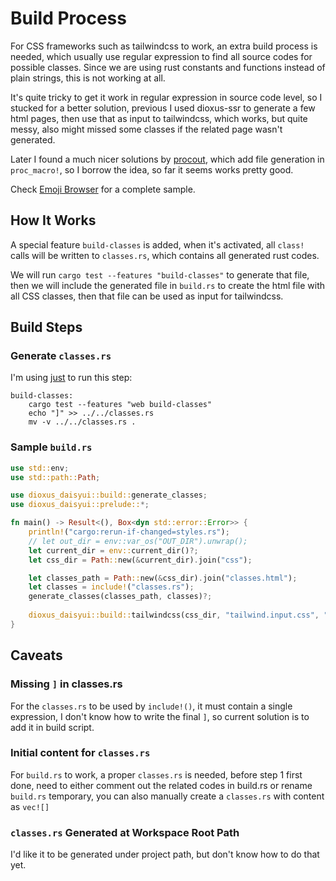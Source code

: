 # Build Process

For CSS frameworks such as tailwindcss to work, an extra build process is needed, which usually use regular expression to find all source codes for possible classes. Since we are using rust constants and functions instead of plain strings, this is not working at all.

It's quite tricky to get it work in regular expression in source code level, so I stucked for a better solution, previous I used dioxus-ssr to generate a few html pages, then use that as input to tailwindcss, which works, but quite messy, also might missed some classes if the related page wasn't generated.

Later I found a much nicer solutions by [procout](https://github.com/plasticartsshow/procout), which add file generation in `proc_macro!`, so I borrow the idea, so far it seems works pretty good.

Check [Emoji Browser](https://github.com/edger-dev/dioxus-class/tree/main/demos/emoji-browser) for a complete sample.

## How It Works

A special feature `build-classes` is added, when it's activated, all `class!` calls will be written to `classes.rs`, which contains all generated rust codes.

We will run `cargo test --features "build-classes"` to generate that file, then we will include the generated file in `build.rs` to create the html file with all CSS classes, then that file can be used as input for tailwindcss.

## Build Steps

### Generate `classes.rs`

I'm using [just](https://github.com/casey/just) to run this step:

```just
build-classes:
    cargo test --features "web build-classes"
    echo "]" >> ../../classes.rs
    mv -v ../../classes.rs .
```

### Sample `build.rs`

```rust
use std::env;
use std::path::Path;

use dioxus_daisyui::build::generate_classes;
use dioxus_daisyui::prelude::*;

fn main() -> Result<(), Box<dyn std::error::Error>> {
    println!("cargo:rerun-if-changed=styles.rs");
    // let out_dir = env::var_os("OUT_DIR").unwrap();
    let current_dir = env::current_dir()?;
    let css_dir = Path::new(&current_dir).join("css");

    let classes_path = Path::new(&css_dir).join("classes.html");
    let classes = include!("classes.rs");
    generate_classes(classes_path, classes)?;
    
    dioxus_daisyui::build::tailwindcss(css_dir, "tailwind.input.css", "../public/css/tailwind.css")
}
```

## Caveats

### Missing `]` in classes.rs

For the `classes.rs` to be used by `include!()`, it must contain a single expression, I don't know how to write the final `]`, so current solution is to add it in build script.

### Initial content for `classes.rs`

For `build.rs` to work, a proper `classes.rs` is needed, before step 1 first done, need to either comment out the related codes in build.rs or rename `build.rs` temporary, you can also manually create a `classes.rs` with content as `vec![]`

### `classes.rs` Generated at Workspace Root Path

I'd like it to be generated under project path, but don't know how to do that yet. 